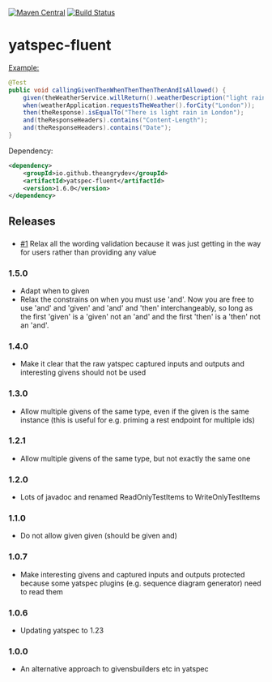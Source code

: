 [![Maven Central](https://maven-badges.herokuapp.com/maven-central/io.github.theangrydev/yatspec-fluent/badge.svg?style=flat)](https://maven-badges.herokuapp.com/maven-central/io.github.theangrydev/yatspec-fluent)
[![Build Status](https://travis-ci.org/theangrydev/yatspec-fluent.svg?branch=master)](https://travis-ci.org/theangrydev/yatspec-fluent)

# yatspec-fluent
[Example:](https://github.com/theangrydev/yatspec-fluent/blob/master/src/test/java/acceptance/ExampleTest.java)
```java
@Test
public void callingGivenThenWhenThenThenThenAndIsAllowed() {
    given(theWeatherService.willReturn().weatherDescription("light rain").forCity("London"));
    when(weatherApplication.requestsTheWeather().forCity("London"));
    then(theResponse).isEqualTo("There is light rain in London");
    and(theResponseHeaders).contains("Content-Length");
    and(theResponseHeaders).contains("Date");
}
```

Dependency:
```xml
<dependency>
	<groupId>io.github.theangrydev</groupId>
	<artifactId>yatspec-fluent</artifactId>
	<version>1.6.0</version>
</dependency>
```

## Releases

###
* [#1](https://github.com/theangrydev/yatspec-fluent/issues/1) Relax all the wording validation because it was just getting in the way for users rather than providing any value

### 1.5.0
* Adapt when to given
* Relax the constrains on when you must use 'and'. Now you are free to use 'and' and 'given' and 'and' and 'then' interchangeably, so long as the first 'given' is a 'given' not an 'and' and the first 'then' is a 'then' not an 'and'.

### 1.4.0
* Make it clear that the raw yatspec captured inputs and outputs and interesting givens should not be used

### 1.3.0
* Allow multiple givens of the same type, even if the given is the same instance (this is useful for e.g. priming a rest endpoint for multiple ids)

### 1.2.1
* Allow multiple givens of the same type, but not exactly the same one

### 1.2.0
* Lots of javadoc and renamed ReadOnlyTestItems to WriteOnlyTestItems

### 1.1.0
* Do not allow given given (should be given and)

### 1.0.7
* Make interesting givens and captured inputs and outputs protected because some yatspec plugins (e.g. sequence diagram generator) need to read them

### 1.0.6
* Updating yatspec to 1.23

### 1.0.0
* An alternative approach to givensbuilders etc in yatspec
